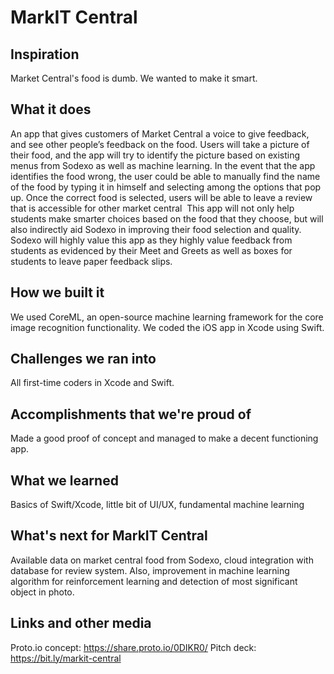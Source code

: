 # MarkIT Central

## Inspiration
Market Central's food is dumb. We wanted to make it smart.

## What it does
An app that gives customers of Market Central a voice to give feedback, and see other people’s feedback on the food. Users will take a picture of their food, and the app will try to identify the picture based on existing menus from Sodexo as well as machine learning. In the event that the app identifies the food wrong, the user could be able to manually find the name of the food by typing it in himself and selecting among the options that pop up. Once the correct food is selected, users will be able to leave a review that is accessible for other market central  This app will not only help students make smarter choices based on the food that they choose, but will also indirectly aid Sodexo in improving their food selection and quality. Sodexo will highly value this app as they highly value feedback from students as evidenced by their Meet and Greets as well as boxes for students to leave paper feedback slips. 

## How we built it
We used CoreML, an open-source machine learning framework for the core image recognition functionality. We coded the iOS app in Xcode using Swift.

## Challenges we ran into
All first-time coders in Xcode and Swift.

## Accomplishments that we're proud of
Made a good proof of concept and managed to make a decent functioning app.

## What we learned
Basics of Swift/Xcode, little bit of UI/UX, fundamental machine learning

## What's next for MarkIT Central
Available data on market central food from Sodexo, cloud integration with database for review system. Also, improvement in machine learning algorithm for reinforcement learning and detection of most significant object in photo.

## Links and other media
Proto.io concept: https://share.proto.io/0DIKR0/
Pitch deck: https://bit.ly/markit-central
